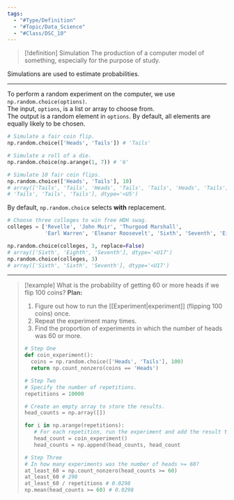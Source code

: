 ```yaml
---
tags:
  - "#Type/Definition"
  - "#Topic/Data_Science"
  - "#Class/DSC_10"
---
```


> [!definition] Simulation
> The production of a computer model of something, especially for the purpose of study.

Simulations are used to estimate probabilities.

---

To perform a random experiment on the computer, we use `np.random.choice(options)`.  
The input, `options`, is a list or array to choose from.  
The output is a random element in `options`. By default, all elements are equally likely to be chosen.  

```python
# Simulate a fair coin flip.
np.random.choice(['Heads', 'Tails']) # 'Tails'

# Simulate a roll of a die.
np.random.choice(np.arange(1, 7)) # '6'

# Simulate 10 fair coin flips.
np.random.choice(['Heads', 'Tails'], 10)
# array(['Tails', 'Tails', 'Heads', 'Tails', 'Tails', 'Heads', 'Tails',
# 'Tails', 'Tails', 'Tails'], dtype='<U5')
```

By default, `np.random.choice` selects **with** replacement.  
```python
# Choose three colleges to win free HDH swag.
colleges = ['Revelle', 'John Muir', 'Thurgood Marshall', 
            'Earl Warren', 'Eleanor Roosevelt', 'Sixth', 'Seventh', 'Eighth']

np.random.choice(colleges, 3, replace=False)
# array(['Sixth', 'Eighth', 'Seventh'], dtype='<U17')
np.random.choice(colleges, 3)
# array(['Sixth', 'Sixth', 'Seventh'], dtype='<U17')
```

---

> [!example] What is the probability of getting 60 or more heads if we flip 100 coins?
> **Plan:**
> 1. Figure out how to run the [[Experiment|experiment]] (flipping 100 coins) once.  
> 2. Repeat the experiment many times.  
> 3. Find the proportion of experiments in which the number of heads was 60 or more.  
> ```python
> # Step One
> def coin_experiment():
> 	coins = np.random.choice(['Heads', 'Tails'], 100)
> 	return np.count_nonzero(coins == 'Heads')
>
> # Step Two
># Specify the number of repetitions.
>repetitions = 10000
>
># Create an empty array to store the results.
>head_counts = np.array([])
>
>for i in np.arange(repetitions):
>    # For each repetition, run the experiment and add the result to head_counts.
>    head_count = coin_experiment()
>    head_counts = np.append(head_counts, head_count
>
> # Step Three
># In how many experiments was the number of heads >= 60?
>at_least_60 = np.count_nonzero(head_counts >= 60)
>at_least_60 # 298
>at_least_60 / repetitions # 0.0298
> np.mean(head_counts >= 60) # 0.0298
> ```
